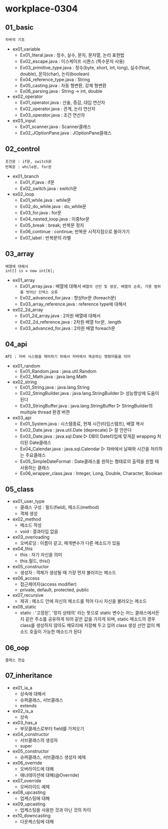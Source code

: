 # workplace-0304

## 01_basic
	자바의 기초
* ex01_variable
	* Ex01_literal.java : 정수, 실수, 문자, 문자열, 논리 표현법
	* Ex02_escape.java : 이스케이프 시퀀스 (특수문자 사용)
	* Ex03_primitive_type.java : 정수(byte, short, int, long), 실수(float, double), 문자(char), 논리(boolean)
	* Ex04_reference_type.java : String
	* Ex05_casting.java : 자동 형변환, 강제 형변환
	* Ex06_parsing.java : String → int, double
* ex02_operator
	* Ex01_operator.java : 산술, 증감, 대입 연산자
	* Ex02_operator.java : 관계, 논리 연산자
	* Ex03_operator.java : 조건 연산자
* ex03_input
	* Ex01_scanner.java : Scanner클래스
	* Ex02_JOptionPane.java : JOptionPane클래스

## 02_control
	조건문 : if문, switch문
	반복문 : while문, for문
* ex01_branch
	* Ex01_if.java : if문
	* Ex02_switch.java : switch문
* ex02_loop
	* Ex01_while.java : while문
	* Ex02_do_while.java : do_while문
	* Ex03_for.java : for문
	* Ex04_nested_loop.java : 이중for문
	* Ex05_break : break; 반복문 정지
	* Ex06_continue : continue; 반복문 시작지점으로 돌아가기
	* Ex07_label : 반복문의 라벨
## 03_array
	배열에 대해서 
	int[] is = new int[6];
* ex01_array
	* Ex01_array.java : 배열에 대해서   ```배열의 선언 및 생성, 배열의 순회, 가용 범위를 벗어난 인덱스 오류```   
	* Ex02_advanced_for.java : 향상for문 (foreach문)
	* Ex03_array_reference.java : reference type에 대해서
* ex02_2d_array
	* Ex01_2d_array.java : 2차원 배열에 대해서
	* Ex02_2d_reference.java : 2차원 배열 for문, .length
	* Ex03_advanced_for.java : 2차원 배열 foreach문
## 04_api
	API : 자바 시스템을 제어하기 위해서 자바에서 제공하는 명령어들을 의미
* ex01_random
	* Ex01_Random.java : java.util.Random
	* Ex02_Math.java : java.lang.Math
* ex02_string
	* Ex01_String.java : java.lang.String
	* Ex02_StringBuilder.java : java.lang.StringBuilder ▷ 성능향상에 도움이 된다
	* Ex03_StringBuffer.java : java.lang.StringBuffer ▷ StringBuilder의 multiple thread 환경 버젼
* ex03_api
	* Ex01_System.java : 시스템종료, 현재 시간(타임스탬프), 배열 복사
	* Ex02_Date.java : java.util.Date (deprecate) ▷ 잘 안쓴다
	* Ex03_Date.java : java.sql.Date ▷ DB의 Date타입에 맞게끔 wrapping 처리된 Date클래스
	* Ex04_Calendar.java : java.sql.Calendar ▷ 자바에서 날짜와 시간을 처리하는 주요클래스
	* Ex05_SimpleDateFormat : Date클래스를 원하는 형태로의 출력을 원할 때 사용하는 클래스
	* Ex06_wrapper_class.java : Integer, Long, Double, Character, Boolean
## 05_class
* ex01_user_type
	* 클래스 구성 : 필드(field), 메소드(method)
	* 객체 생성
* ex02_method
	* 메소드 작성
	* void : 결과타입 없음
* ex03_overloading
	* 오버로딩 : 이름이 같고, 매개변수가 다른 메소드가 있음
* ex04_this
	* this : 자기 자신을 의미
	* this.필드, this()
* ex05_constructor
	* 생성자 : 객체가 생성될 때 가장 먼저 불러지는 메소드
* ex06_access
	* 접근제어자(access modifier)
	* private, default, protected, public
* ex07_recursive
	* 제귀 : 메소드 안에 자신의 메소드를 적어 다시 자신을 불러오는 메소드
* ex08_static
	* static : '고정된', '정지 상태의' 라는 뜻으로 static 변수는 어느 클래스에서든지 같은 주소를 공유하게 되어 같은 값을 가지게 되며, static 메소드의 경우 class를 생성하지 않아도 메모리에 저장해 두고 있어 class 생성 선언 없이 메소드 호출이 가능한 메소드가 된다
## 06_oop
	클래스 연습
## 07_inheritance
* ex01_ia_a
	* 상속에 대해서
	* 슈퍼클래스, 서브클래스
	* extends
* ex02_is_a
	* 상속
* ex03_has_a
	* 부모클래스로부터 field를 가져오기
* ex04_constructor
	* 서브클래스의 생성자
	* super
* ex05_constructor
	* 슈퍼클래스, 서브클래스 생성자 예제
* ex06_override
	* 오버라이드에 대해
	* 애너테이션에 대해(@Override)
* ex07_override
	* 오버라이드 예제
* ex08_upcasting
	* 업케스팅에 대해
* ex09_upcasting
	* 업케스팅을 사용한 것과 아닌 것의 차이
* ex10_downcasting
	* 다운케스팅에 대해
	
